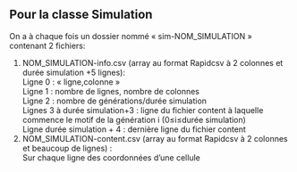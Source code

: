 ## Pour la classe Simulation
On a à chaque fois un dossier nommé « sim-NOM_SIMULATION » contenant 2 fichiers:
1. NOM_SIMULATION-info.csv (array au format Rapidcsv à 2 colonnes et durée simulation +5 lignes):\
Ligne 0 : « ligne,colonne » \
Ligne 1 : nombre de lignes, nombre de colonnes\
Ligne 2 : nombre de générations/durée simulation\
Lignes 3 à durée simulation+3 : ligne du fichier content à laquelle commence le motif de la génération i (0≤i≤durée simulation)\
Ligne durée simulation + 4 : dernière ligne du fichier content
2. NOM_SIMULATION-content.csv (array au format Rapidcsv à 2 colonnes et beaucoup de lignes) :\
Sur chaque ligne des coordonnées d’une cellule